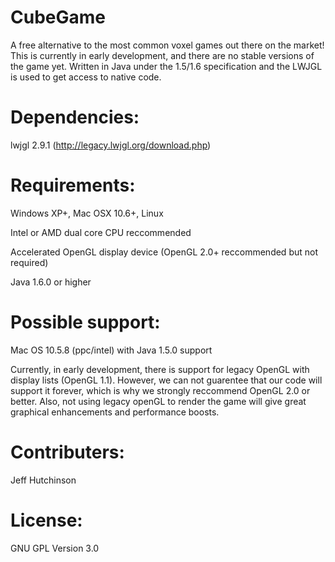 CubeGame
========

A free alternative to the most common voxel games out there on the market!  This is currently in early development, and there are no stable versions of the game yet.  Written in Java under the 1.5/1.6 specification and the LWJGL is used to get access to native code.

Dependencies:
=============

lwjgl 2.9.1 (http://legacy.lwjgl.org/download.php)

Requirements:
=============

Windows XP+, Mac OSX 10.6+, Linux

Intel or AMD dual core CPU reccommended

Accelerated OpenGL display device (OpenGL 2.0+ reccommended but not required)

Java 1.6.0 or higher

Possible support:
=============

Mac OS 10.5.8 (ppc/intel) with Java 1.5.0 support

Currently, in early development, there is support for legacy OpenGL with display lists (OpenGL 1.1).  However, we can not guarentee that our code will support it forever, which is why we strongly reccommend OpenGL 2.0 or better.  Also, not using legacy openGL to render the game will give great graphical enhancements and performance boosts.

Contributers:
=============

Jeff Hutchinson

License:
========

GNU GPL Version 3.0
